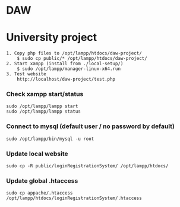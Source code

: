 # DAW
# University project

```
1. Copy php files to /opt/lampp/htdocs/daw-project/
    $ sudo cp public/* /opt/lampp/htdocs/daw-project/
2. Start xampp (install from ./local-setup/)
    $ sudo /opt/lampp/manager-linux-x64.run
3. Test website
    http://localhost/daw-project/test.php
```

### Check xampp start/status
```
sudo /opt/lampp/lampp start
sudo /opt/lampp/lampp status
```
### Connect to mysql (default user / no password by default)

```
sudo /opt/lampp/bin/mysql -u root
```

<!-- ### Update xampp htdocs with latest code 

```
sudo cp -r public/echonews/* /opt/lampp/htdocs/echonews/
``` -->

### Update local website
```
sudo cp -R public/loginRegistrationSystem/ /opt/lampp/htdocs/
```

### Update global .htaccess
```
sudo cp appache/.htaccess /opt/lampp/htdocs/loginRegistrationSystem/.htaccess
```